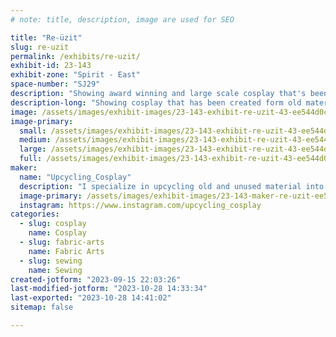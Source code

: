 ```yaml
---
# note: title, description, image are used for SEO

title: "Re-üzit"
slug: re-uzit
permalink: /exhibits/re-uzit/
exhibit-id: 23-143
exhibit-zone: "Spirit - East"
space-number: "SJ29"
description: "Showing award winning and large scale cosplay that's been made from recycled and renewed materials."
description-long: "Showing cosplay that has been created form old material found at goodwill and thrift store, side of the road and trash bins. It doesn't take much to make amazing cosplay; just time, creativity, and a whole lot of patience. You don't need to break the bank to have a great costume. "
image: /assets/images/exhibit-images/23-143-exhibit-re-uzit-43-ee544d0c-038f-46e8-8070-b343d2127ef9-1324-large.jpeg
image-primary: 
  small: /assets/images/exhibit-images/23-143-exhibit-re-uzit-43-ee544d0c-038f-46e8-8070-b343d2127ef9-1324-small.jpeg
  medium: /assets/images/exhibit-images/23-143-exhibit-re-uzit-43-ee544d0c-038f-46e8-8070-b343d2127ef9-1324-medium.jpeg
  large: /assets/images/exhibit-images/23-143-exhibit-re-uzit-43-ee544d0c-038f-46e8-8070-b343d2127ef9-1324-large.jpeg
  full: /assets/images/exhibit-images/23-143-exhibit-re-uzit-43-ee544d0c-038f-46e8-8070-b343d2127ef9-1324-full.jpeg
maker: 
  name: "Upcycling_Cosplay"
  description: "I specialize in upcycling old and unused material into new and exciting cosplay. From Goodwill finds to couches in the side of the road, I use it all. I try and show people that costume making doesn't have to be expensive. You just need creativity and patience. "
  image-primary: /assets/images/exhibit-images/23-143-maker-re-uzit-ee544d0c-038f-46e8-8070-b343d2127ef9-medium.jpeg
  instagram: https://www.instagram.com/upcycling_cosplay
categories: 
  - slug: cosplay
    name: Cosplay
  - slug: fabric-arts
    name: Fabric Arts
  - slug: sewing
    name: Sewing
created-jotform: "2023-09-15 22:03:26"
last-modified-jotform: "2023-10-28 14:33:34"
last-exported: "2023-10-28 14:41:02"
sitemap: false

---
```

